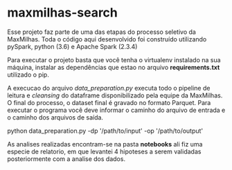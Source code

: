# maxmilhas-search

Esse projeto faz parte de uma das etapas do processo seletivo da MaxMilhas. Toda o código aqui desenvolvido foi construído utilizando pySpark, python (3.6) e Apache Spark (2.3.4)


Para executar o projeto basta que você tenha o virtualenv instalado na sua máquina, instalar as dependências que estao no arquivo **requirements.txt** utilizado o pip.

A execucao do arquivo _data_preparation.py_ executa todo o pipeline de leitura e _cleansing_ do dataframe disponibilizado pela equipe da MaxMilhas. O final do processo, o dataset final é gravado no formato Parquet. Para executar o programa você deve informar o caminho do arquivo de entrada e o caminho dos arquivos de saída.


python data_preparation.py -dp '/path/to/input' -op '/path/to/output'


As analises realizadas encontram-se na pasta __notebooks__ ali fiz uma especie de relatorio, em que levantei 4 hipoteses
a serem validadas posteriormente com a analise dos dados.